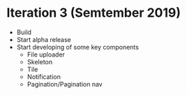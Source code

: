 # Iteration 3 (Semtember 2019)

- Build
- Start alpha release
- Start developing of some key components
  - File uploader
  - Skeleton
  - Tile
  - Notification
  - Pagination/Pagination nav
